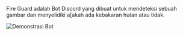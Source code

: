 Fire Guard adalah Bot Discord yang dibuat untuk mendeteksi sebuah gambar dan menyelidiki a[akah ada kebakaran hutan atau tidak.

![Demonstrasi Bot](https://github.com/user-attachments/assets/9527a31b-7e17-40c7-9adb-979b61e644f2)
